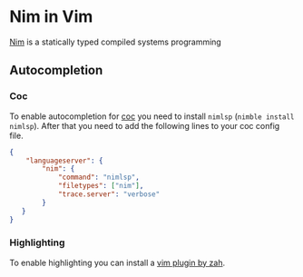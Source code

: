# Nim in Vim

[Nim](https://nim-lang.org) is a statically typed compiled systems programming

## Autocompletion

### Coc

To enable autocompletion for [coc](coc.md) you need to install `nimlsp`
(`nimble install nimlsp`).
After that you need to add the following lines to your coc config file.

```json
{
    "languageserver": {
        "nim": {
            "command": "nimlsp",
            "filetypes": ["nim"],
            "trace.server": "verbose"
        }
   }
}
```

### Highlighting

To enable highlighting you can install a
[vim plugin by zah](https://github.com/zah/nim.vim).
